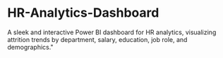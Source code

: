 # HR-Analytics-Dashboard
A sleek and interactive Power BI dashboard for HR analytics, visualizing attrition trends by department, salary, education, job role, and demographics." 
